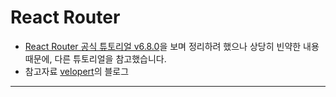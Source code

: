 # React Router
- [React Router 공식 튜토리얼 v6.8.0](https://reactrouter.com/en/main/start/tutorial)을 보며 정리하려 했으나 상당히 빈약한 내용때문에, 다른 튜토리얼을 참고했습니다.
- 참고자료 [velopert](https://velog.io/@velopert/react-router-v6-tutorial)의 블로그
---
